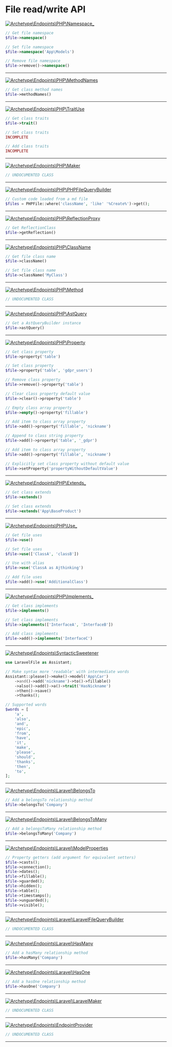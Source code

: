 # File read/write API

<a href='https://github.com/ajthinking/archetype/blob/master/src/Endpoints/PHP/Namespace_.php'>![Archetype\Endpoints\PHP\Namespace_](https://img.shields.io/badge/-Archetype\Endpoints\PHP\Namespace_-blue)</a>
```php
// Get file namespace
$file->namespace()

// Set file namespace
$file->namespace('App\Models')

// Remove file namespace
$file->remove()->namespace()
```
<hr>

<a href='https://github.com/ajthinking/archetype/blob/master/src/Endpoints/PHP/MethodNames.php'>![Archetype\Endpoints\PHP\MethodNames](https://img.shields.io/badge/-Archetype\Endpoints\PHP\MethodNames-blue)</a>
```php
// Get class method names
$file->methodNames()
```
<hr>

<a href='https://github.com/ajthinking/archetype/blob/master/src/Endpoints/PHP/TraitUse.php'>![Archetype\Endpoints\PHP\TraitUse](https://img.shields.io/badge/-Archetype\Endpoints\PHP\TraitUse-blue)</a>
```php
// Get class traits
$file->trait()

// Set class traits
INCOMPLETE

// Add class traits
INCOMPLETE
```
<hr>

<a href='https://github.com/ajthinking/archetype/blob/master/src/Endpoints/PHP/Maker.php'>![Archetype\Endpoints\PHP\Maker](https://img.shields.io/badge/-Archetype\Endpoints\PHP\Maker-blue)</a>
```php
// UNDOCUMENTED CLASS
```
<hr>

<a href='https://github.com/ajthinking/archetype/blob/master/src/Endpoints/PHP/PHPFileQueryBuilder.php'>![Archetype\Endpoints\PHP\PHPFileQueryBuilder](https://img.shields.io/badge/-Archetype\Endpoints\PHP\PHPFileQueryBuilder-blue)</a>
```php
// Custom code loaded from a md file
$files = PHPFile::where('className', 'like' '%Create%')->get();
```
<hr>

<a href='https://github.com/ajthinking/archetype/blob/master/src/Endpoints/PHP/ReflectionProxy.php'>![Archetype\Endpoints\PHP\ReflectionProxy](https://img.shields.io/badge/-Archetype\Endpoints\PHP\ReflectionProxy-blue)</a>
```php
// Get ReflectionClass
$file->getReflection()
```
<hr>

<a href='https://github.com/ajthinking/archetype/blob/master/src/Endpoints/PHP/ClassName.php'>![Archetype\Endpoints\PHP\ClassName](https://img.shields.io/badge/-Archetype\Endpoints\PHP\ClassName-blue)</a>
```php
// Get file class name
$file->className()

// Set file class name
$file->className('MyClass')
```
<hr>

<a href='https://github.com/ajthinking/archetype/blob/master/src/Endpoints/PHP/Method.php'>![Archetype\Endpoints\PHP\Method](https://img.shields.io/badge/-Archetype\Endpoints\PHP\Method-blue)</a>
```php
// UNDOCUMENTED CLASS
```
<hr>

<a href='https://github.com/ajthinking/archetype/blob/master/src/Endpoints/PHP/AstQuery.php'>![Archetype\Endpoints\PHP\AstQuery](https://img.shields.io/badge/-Archetype\Endpoints\PHP\AstQuery-blue)</a>
```php
// Get a AstQueryBuilder instance
$file->astQuery()
```
<hr>

<a href='https://github.com/ajthinking/archetype/blob/master/src/Endpoints/PHP/Property.php'>![Archetype\Endpoints\PHP\Property](https://img.shields.io/badge/-Archetype\Endpoints\PHP\Property-blue)</a>
```php
// Get class property
$file->property('table')

// Set class property
$file->property('table', 'gdpr_users')

// Remove class property
$file->remove()->property('table')

// Clear class property default value
$file->clear()->property('table')

// Empty class array property
$file->empty()->property('fillable')

// Add item to class array property
$file->add()->property('fillable', 'nickname')

// Append to class string property
$file->add()->property('table', '_gdpr')

// Add item to class array property
$file->add()->property('fillable', 'nickname')

// Explicitly set class property without default value
$file->setProperty('propertyWithoutDefaultValue')
```
<hr>

<a href='https://github.com/ajthinking/archetype/blob/master/src/Endpoints/PHP/Extends_.php'>![Archetype\Endpoints\PHP\Extends_](https://img.shields.io/badge/-Archetype\Endpoints\PHP\Extends_-blue)</a>
```php
// Get class extends
$file->extends()

// Set class extends
$file->extends('App\BaseProduct')
```
<hr>

<a href='https://github.com/ajthinking/archetype/blob/master/src/Endpoints/PHP/Use_.php'>![Archetype\Endpoints\PHP\Use_](https://img.shields.io/badge/-Archetype\Endpoints\PHP\Use_-blue)</a>
```php
// Get file uses
$file->use()

// Set file uses
$file->use(['ClassA', 'classB'])

// Use with alias
$file->use('ClassA as Ajthinking')

// Add file uses
$file->add()->use('AdditionalClass')
```
<hr>

<a href='https://github.com/ajthinking/archetype/blob/master/src/Endpoints/PHP/Implements_.php'>![Archetype\Endpoints\PHP\Implements_](https://img.shields.io/badge/-Archetype\Endpoints\PHP\Implements_-blue)</a>
```php
// Get class implements
$file->implements()

// Set class implements
$file->implements(['InterfaceA', 'InterfaceB'])

// Add class implements
$file->add()->implements('InterfaceC')
```
<hr>

<a href='https://github.com/ajthinking/archetype/blob/master/src/Endpoints/SyntacticSweetener.php'>![Archetype\Endpoints\SyntacticSweetener](https://img.shields.io/badge/-Archetype\Endpoints\SyntacticSweetener-blue)</a>
```php
use LaravelFile as Assistant;

// Make syntax more 'readable' with intermediate words
Assistant::please()->make()->model('App\Car')
    ->and()->add('nickname')->to()->fillable()
    ->also()->add()->a()->trait('HasNickname')
    ->then()->save()
    ->thanks();

// Supported words
$words = [
    'a',
    'also',
    'and',
    'epic',
    'from',
    'have',
    'it',
    'make',
    'please',
    'should',
    'thanks',
    'then',
    'to',
];
```
<hr>

<a href='https://github.com/ajthinking/archetype/blob/master/src/Endpoints/Laravel/BelongsTo.php'>![Archetype\Endpoints\Laravel\BelongsTo](https://img.shields.io/badge/-Archetype\Endpoints\Laravel\BelongsTo-blue)</a>
```php
// Add a belongsTo relationship method
$file->belongsTo('Company')
```
<hr>

<a href='https://github.com/ajthinking/archetype/blob/master/src/Endpoints/Laravel/BelongsToMany.php'>![Archetype\Endpoints\Laravel\BelongsToMany](https://img.shields.io/badge/-Archetype\Endpoints\Laravel\BelongsToMany-blue)</a>
```php
// Add a belongsToMany relationship method
$file->belongsToMany('Company')
```
<hr>

<a href='https://github.com/ajthinking/archetype/blob/master/src/Endpoints/Laravel/ModelProperties.php'>![Archetype\Endpoints\Laravel\ModelProperties](https://img.shields.io/badge/-Archetype\Endpoints\Laravel\ModelProperties-blue)</a>
```php
// Property getters (add argument for equivalent setters)
$file->casts();
$file->connection();
$file->dates();
$file->fillable();
$file->guarded();
$file->hidden();
$file->table();
$file->timestamps();
$file->unguarded();
$file->visible();
```
<hr>

<a href='https://github.com/ajthinking/archetype/blob/master/src/Endpoints/Laravel/LaravelFileQueryBuilder.php'>![Archetype\Endpoints\Laravel\LaravelFileQueryBuilder](https://img.shields.io/badge/-Archetype\Endpoints\Laravel\LaravelFileQueryBuilder-blue)</a>
```php
// UNDOCUMENTED CLASS
```
<hr>

<a href='https://github.com/ajthinking/archetype/blob/master/src/Endpoints/Laravel/HasMany.php'>![Archetype\Endpoints\Laravel\HasMany](https://img.shields.io/badge/-Archetype\Endpoints\Laravel\HasMany-blue)</a>
```php
// Add a hasMany relationship method
$file->hasMany('Company')
```
<hr>

<a href='https://github.com/ajthinking/archetype/blob/master/src/Endpoints/Laravel/HasOne.php'>![Archetype\Endpoints\Laravel\HasOne](https://img.shields.io/badge/-Archetype\Endpoints\Laravel\HasOne-blue)</a>
```php
// Add a hasOne relationship method
$file->hasOne('Company')
```
<hr>

<a href='https://github.com/ajthinking/archetype/blob/master/src/Endpoints/Laravel/LaravelMaker.php'>![Archetype\Endpoints\Laravel\LaravelMaker](https://img.shields.io/badge/-Archetype\Endpoints\Laravel\LaravelMaker-blue)</a>
```php
// UNDOCUMENTED CLASS
```
<hr>

<a href='https://github.com/ajthinking/archetype/blob/master/src/Endpoints/EndpointProvider.php'>![Archetype\Endpoints\EndpointProvider](https://img.shields.io/badge/-Archetype\Endpoints\EndpointProvider-blue)</a>
```php
// UNDOCUMENTED CLASS
```
<hr>